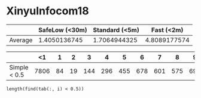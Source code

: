 # XinyuInfocom18

|         | SafeLow (<30m) | Standard (<5m) | Fast (<2m)   |
|---------|----------------|----------------|--------------|
| Average | 1.4050136745   | 1.7064944325   | 4.8089177574 |
  
|                    | <1   | 1  | 2  | 3   | 4   | 5   | 6   | 7   | 8   | 9   | 10  | 20  | 21  | >40 |
|--------------------|------|----|----|-----|-----|-----|-----|-----|-----|-----|-----|-----|-----|-----|
|Simple < 0.5| 7806 | 84 | 19 | 144 | 296 | 455 | 678 | 601 | 575 | 699 | 702 | 702 | 702 | 702 |
  
`length(find(tab(:, i) < 0.5))`
